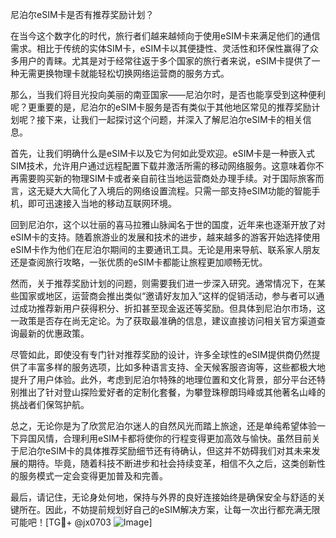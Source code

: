 尼泊尔eSIM卡是否有推荐奖励计划？

在当今这个数字化的时代，旅行者们越来越倾向于使用eSIM卡来满足他们的通信需求。相比于传统的实体SIM卡，eSIM卡以其便捷性、灵活性和环保性赢得了众多用户的青睐。尤其是对于经常往返于多个国家的旅行者来说，eSIM卡提供了一种无需更换物理卡就能轻松切换网络运营商的服务方式。

那么，当我们将目光投向美丽的南亚国家——尼泊尔时，是否也能享受到这种便利呢？更重要的是，尼泊尔的eSIM卡服务是否有类似于其他地区常见的推荐奖励计划呢？接下来，让我们一起探讨这个问题，并深入了解尼泊尔eSIM卡的相关信息。

首先，让我们明确什么是eSIM卡以及它为何如此受欢迎。eSIM卡是一种嵌入式SIM技术，允许用户通过远程配置下载并激活所需的移动网络服务。这意味着你不再需要购买新的物理SIM卡或者亲自前往当地运营商处办理手续。对于国际旅客而言，这无疑大大简化了入境后的网络设置流程。只需一部支持eSIM功能的智能手机，即可迅速接入当地的移动互联网环境。

回到尼泊尔，这个以壮丽的喜马拉雅山脉闻名于世的国度，近年来也逐渐开放了对eSIM卡的支持。随着旅游业的发展和技术的进步，越来越多的游客开始选择使用eSIM卡作为他们在尼泊尔期间的主要通讯工具。无论是用来导航、联系家人朋友还是查阅旅行攻略，一张优质的eSIM卡都能让旅程更加顺畅无忧。

然而，关于推荐奖励计划的问题，则需要我们进一步深入研究。通常情况下，在某些国家或地区，运营商会推出类似“邀请好友加入”这样的促销活动，参与者可以通过成功推荐新用户获得积分、折扣甚至现金返还等奖励。但具体到尼泊尔市场，这一政策是否存在尚无定论。为了获取最准确的信息，建议直接访问相关官方渠道查询最新的优惠政策。

尽管如此，即使没有专门针对推荐奖励的设计，许多全球性的eSIM提供商仍然提供了丰富多样的服务选项，比如多种语言支持、全天候客服咨询等，这些都极大地提升了用户体验。此外，考虑到尼泊尔特殊的地理位置和文化背景，部分平台还特别推出了针对登山探险爱好者的定制化套餐，为攀登珠穆朗玛峰或其他著名山峰的挑战者们保驾护航。

总之，无论你是为了欣赏尼泊尔迷人的自然风光而踏上旅途，还是单纯希望体验一下异国风情，合理利用eSIM卡都将使你的行程变得更加高效与愉快。虽然目前关于尼泊尔eSIM卡的具体推荐奖励细节还有待确认，但这并不妨碍我们对其未来发展的期待。毕竟，随着科技不断进步和社会持续变革，相信不久之后，这类创新性的服务模式一定会变得更加普及和完善。

最后，请记住，无论身处何地，保持与外界的良好连接始终是确保安全与舒适的关键所在。因此，不妨提前规划好自己的eSIM解决方案，让每一次出行都充满无限可能吧！[TG💪+ @jx0703 ![Image](https://github.com/user-attachments/assets/dbca1d08-cadb-493c-b0ec-ad6f7a83f270)]